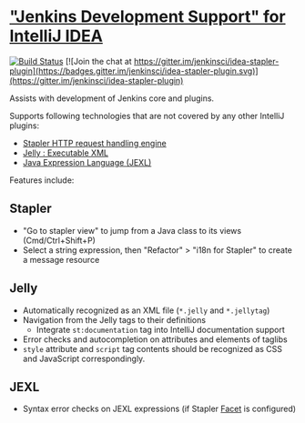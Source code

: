 # ["Jenkins Development Support" for IntelliJ IDEA](https://plugins.jetbrains.com/plugin/1885-stapler-plugin-for-intellij-idea)

[![Build Status](https://ci.jenkins.io/buildStatus/icon?job=Plugins%2Fidea-stapler-plugin%2Fmaster)](https://ci.jenkins.io/job/Plugins/job/idea-stapler-plugin/job/master/)
[![Join the chat at https://gitter.im/jenkinsci/idea-stapler-plugin](https://badges.gitter.im/jenkinsci/idea-stapler-plugin.svg)](https://gitter.im/jenkinsci/idea-stapler-plugin)

[//]: # (Content between "Plugin description" markers are extracted by gradle build. No markdown formatting. Simple html only.)
<!-- Plugin description -->
<p>Assists with development of Jenkins core and plugins.</p>
<p>Supports following technologies that are not covered by any other IntelliJ plugins:</p>
<ul>
  <li><a href="https://stapler.kohsuke.org/">Stapler HTTP request handling engine</a></li>
  <li><a href="https://commons.apache.org/proper/commons-jelly/index.html">Jelly : Executable XML</a></li>
  <li><a href="https://commons.apache.org/proper/commons-jexl/">Java Expression Language (JEXL)</a></li>
</ul>
<!-- Plugin description end -->

Features include:

## Stapler

* "Go to stapler view" to jump from a Java class to its views (Cmd/Ctrl+Shift+P)
* Select a string expression, then "Refactor" > "i18n for Stapler" to create a message resource

## Jelly

* Automatically recognized as an XML file (`*.jelly` and `*.jellytag`)
* Navigation from the Jelly tags to their definitions
  * Integrate `st:documentation` tag into IntelliJ documentation support
* Error checks and autocompletion on attributes and elements of taglibs
* `style` attribute and `script` tag contents should be recognized as CSS and JavaScript correspondingly.

## JEXL

* Syntax error checks on JEXL expressions (if Stapler [Facet](https://www.jetbrains.com/help/idea/facet-page.html) is configured)
